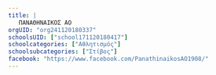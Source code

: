 ```yaml
---
title: |
   ΠΑΝΑΘΗΝΑΙΚΟΣ ΑΟ
orgUID: "org241120180337"
schoolsUID: ["school171120180417"]
schoolcategories: ["Αθλητισμός"]
schoolsubcategories: ["Στίβος"]
facebook: "https://www.facebook.com/PanathinaikosAO1908/"
---
```


